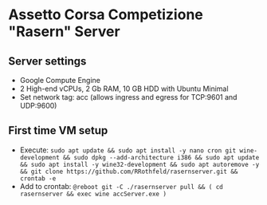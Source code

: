 # Assetto Corsa Competizione "Rasern" Server
## Server settings
- Google Compute Engine
- 2 High-end vCPUs, 2 Gb RAM, 10 GB HDD with Ubuntu Minimal
- Set network tag: acc (allows ingress and egress for TCP:9601 and UDP:9600)

## First time VM setup

- Execute: `sudo apt update && sudo apt install -y nano cron git wine-development && sudo dpkg --add-architecture i386 && sudo apt update && sudo apt install -y wine32-development && sudo apt autoremove -y && git clone https://github.com/RRothfeld/rasernserver.git && crontab -e`
- Add to crontab: `@reboot git -C ./rasernserver pull && ( cd rasernserver && exec wine accServer.exe )`